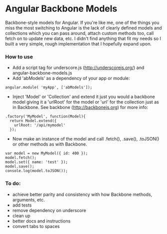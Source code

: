 # Angular Backbone Models

Backbone-style models for Angular. If you're like me, one of the things you miss the most switching
to Angular is the lack of clearly defined models and collections which you can pass around, attach
custom methods too, call fetch on to update new data, etc. I didn't find anything that fit my needs
so I built a very simple, rough implementation that I hopefully expand upon.

### How to use
- Add a script tag for underscore.js (http://underscorejs.org/) and angular-backbone-models.js
- Add 'abModels' as a dependency of your app or module:
````
angular.module( 'myApp', ['abModels']);
````
- Inject 'Model' or 'Collection' and extend it just you would a backbone model giving it a 'urlRoot'
for the model or 'url' for the collection just as in Backbone. See backbone (http://backbonejs.org)
for more info:
````
.factory('MyModel', function(Model){
  return Model.extend({
	urlRoot: '/api/mymodel'
  });
````
- Now make an instance of the model and call .fetch(), .save(), .toJSON() or other methods as with Backbone.
````
var model = new MyModel({ id: 400 });
model.fetch();
model.set({ name: 'test' });
model.save();
console.log(model.toJSON());
````

### To do:
- achieve better parity and consistency with how Backbone methods, arguments, etc.
- add tests
- remove dependency on underscore
- clean up
- better docs and instructions
- convert tabs to spaces